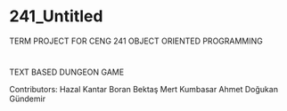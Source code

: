 # 241_Untitled
TERM PROJECT FOR CENG 241 OBJECT ORIENTED PROGRAMMING 
#
TEXT BASED DUNGEON GAME

  Contributors:
Hazal Kantar
Boran Bektaş
Mert Kumbasar
Ahmet Doğukan Gündemir
